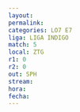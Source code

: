 ```yaml
---
layout: 
permalink: 
categories: LO7 E7
liga: LIGA INDIGO
match: 5
local: ZTG
r1: 0
r2: 0
out: SPH
stream: 
hora: 
fecha:
---
```

